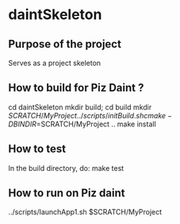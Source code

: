 # daintSkeleton

## Purpose of the project
Serves as a project skeleton

## How to build for Piz Daint ?
cd daintSkeleton
mkdir build; cd build
mkdir $SCRATCH/MyProject 
../scripts/initBuild.sh
cmake -DBINDIR=$SCRATCH/MyProject ..
make install

## How to test
In the build directory, do:
make test

## How to run on Piz daint
../scripts/launchApp1.sh $SCRATCH/MyProject

